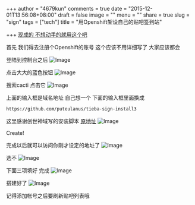 +++
author = "4679kun"
comments = true
date = "2015-12-01T13:56:08+08:00"
draft = false
image = ""
menu = ""
share = true
slug = "sign"
tags = ["tech"]
title = "用Openshift架设自己的贴吧签到站"

+++
[现成的 不想动手的就用这个吧](https://sign.libnull.com/)

首先 我们得去注册个Openshift的账号 这个应该不用详细写了 大家应该都会


登陆到控制台之后
![Image](https://dn-4679kun.qbox.me/pic/sign/1.jpg)

点击大大的蓝色按钮
![Image](https://dn-4679kun.qbox.me/pic/sign/2.jpg)

搜索cacti 点击它
![Image](https://dn-4679kun.qbox.me/pic/sign/3.jpg)


上面的输入框是域名地址 自己想一个 下面的输入框里面换成
```bash
https://github.com/puteulanus/tieba-sign-install3
```
这里感谢创世神域写的安装脚本 [原地址](http://www.puteulanus.com/archives/572)
![Image](https://dn-4679kun.qbox.me/pic/sign/4.jpg)

Create!

完成以后就可以访问你刚才设定的地址了
![Image](https://dn-4679kun.qbox.me/pic/sign/5.jpg)

选不
![Image](https://dn-4679kun.qbox.me/pic/sign/6.jpg)

下面三项填好 完成
![Image](https://dn-4679kun.qbox.me/pic/sign/7.jpg)

搭建好了
![Image](https://dn-4679kun.qbox.me/pic/sign/8.jpg)

记得添加帐号之后要刷新贴吧列表哦



